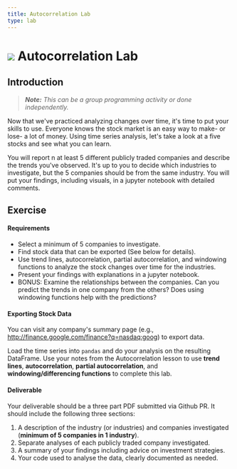 ```yaml
---
title: Autocorrelation Lab
type: lab
---
```


# ![](https://ga-dash.s3.amazonaws.com/production/assets/logo-9f88ae6c9c3871690e33280fcf557f33.png) Autocorrelation Lab


## Introduction

> ***Note:*** _This can be a group programming activity or done independently._

Now that we've practiced analyzing changes over time, it's time to put your skills to use. Everyone knows the stock market is an easy way to make- or lose- a lot of money. Using time series analysis, let's take a look at a five stocks and see what you can learn.

You will report n at least 5 different publicly traded companies and describe the trends you've observed. It's up to you to decide which industries to investigate, but the 5 companies should be from the same industry. You will put your findings, including visuals, in a jupyter notebook with detailed comments.

## Exercise

#### Requirements

- Select a minimum of 5 companies to investigate.
- Find stock data that can be exported (See below for details).
- Use trend lines, autocorrelation, partial autocorrelation, and windowing functions to analyze the stock changes over time for the industries.
- Present your findings with explanations in a jupyter notebook.
- BONUS: Examine the relationships between the companies. Can you predict the trends in one company from the others? Does using windowing functions help with the predictions?

#### Exporting Stock Data

You can visit any company's summary page (e.g., http://finance.google.com/finance?q=nasdaq:goog) to export data.

Load the time series into `pandas` and do your analysis on the resulting DataFrame. Use your notes from the Autocorrelation lesson to use **trend lines**, **autocorrelation**, **partial autocorrelation**, and **windowing/differencing functions** to complete this lab.

#### Deliverable

Your deliverable should be a three part PDF submitted via Github PR. It should include the following three sections:

1. A description of the industry (or industries) and companies investigated (**minimum of 5 companies in 1 industry**).
2. Separate analyses of each publicly traded company investigated.
3. A summary of your findings including advice on investment strategies.
4. Your code used to analyse the data, clearly documented as needed.

